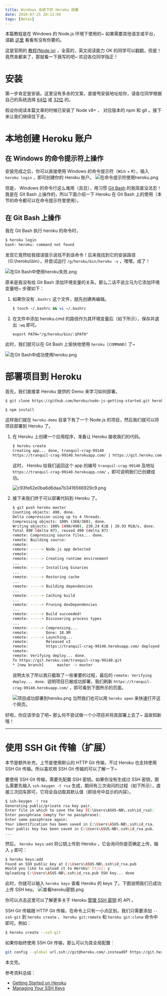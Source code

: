 ```yaml
---
title: Windows 系统下的 Heroku 部署
date: 2018-07-25 20:13:04
tags: [Notes]
---
```


本篇教程是在 Windows 的 Node.js 环境下使用的~ 如果需要其他语言或平台，请戳 [这里](https://devcenter.heroku.com/start) 看看有没有你要的。

这是官网的 [教程(Node.js)](https://devcenter.heroku.com/articles/getting-started-with-nodejs) ，全英的，英文阅读能力 OK 的同学可以戳戳，但是！竟然来都来了，那就看一下我写的吧~ 欢迎各位同学指正！


# 安装
第一步肯定是安装。这里没有多余的文案，直接甩安装地址给你，请各位同学根据自己的系统选择 [64位](https://cli-assets.heroku.com/heroku-x64.exe) 或 [32位](https://cli-assets.heroku.com/heroku-x86.exe) 的。

假设你阅读本篇文章的时候已安装了 Node v8+ 、 对应版本的 npm 和 git 。接下来让我们继续往下走。


# 本地创建 Heroku 账户
## 在 Windows 的命令提示符上操作
安装完成之后，你可以直接使用 Windows 的命令提示符（<kbd>Win</kbd> + <kbd>R</kbd>），输入 `heroku login` ，即可创建你的 Heroku 账户。
![在命令提示符使用heroku.png](https://i.loli.net/2018/07/20/5b517a5c96035.png)

但是， Windows 的命令行这么难用（且丑），用习惯 [Git Bash](https://gitforwindows.org/) 的我简直没法忍！我是在 Git Bash 上操作的，所以下面介绍一下 Heroku 在 Git Bash 上的使用（本节的命令都可以在命令提示符里使用）。

## 在 Git Bash 上操作
我在 Git Bash 执行 heroku 的命令时，
```bash
$ heroku login
bash: heroku: command not found
```
发现它竟然给我错误提示说找不到该命令！后来我找到它的安装路径（G:\heroku\bin），并尝试运行 `/g/heroku/bin/heroku -v` ，嘿嘿，成了！

![在Git Bash中使用heroku失败.png](https://i.loli.net/2018/07/20/5b518195054af.png)

原来是我没有给 Git Bash 添加环境变量的关系，那么二话不说立马为它添加环境变量吧~ 步骤如下：
1. 如果你没有 `.bashrc` 这个文件，就先创建再编辑。
    ```bash
    $ touch ~/.bashrc && vi ~/.bashrc
    ```
2. 在文件中添加 heroku.cmd 的路径作为其环境变量后（如下所示），保存并退出 `:wq` 即可。
    ```
    export PATH="/g/heroku/bin/:$PATH"
    ```
此时，我们就可以在 Git Bash 上愉快地使用 `heroku [COMMAND]` 了~

![在Git Bash中成功使用heroku.png](https://i.loli.net/2018/08/25/5b8127ec9255c.png)


# 部署项目到 Heroku
首先，我们直接拿 Heroku 提供的 Demo 来学习如何部署。
```bash
$ git clone https://github.com/heroku/node-js-getting-started.git heroku-demo

$ npm install
```
这样我们就在 `heroku-demo` 目录下有了一个 Node.js 的项目，然后我们就可以将项目部署到 Heroku 了。
1. 在 Heroku 上创建一个应用程序，准备让 Heroku 接收我们的代码。
    ```bash
    $ heroku create
    Creating app... done, tranquil-crag-99140
    https://tranquil-crag-99140.herokuapp.com/ | https://git.heroku.com/tranquil-crag-99140.git
    ```
    这时， Heroku 给我们返回这个 app 的编号 `tranquil-crag-99140` 及地址 `https://tranquil-crag-99140.herokuapp.com/` ，即可说明我们已创建成功。

    ![c93fe62e0ba6d6daa7b3416566929c9.png](https://i.loli.net/2018/07/20/5b519199a8a64.png)

2. 接下来我们终于可以部署代码到 Heroku 了。
    ```bash
    $ git push heroku master
    Counting objects: 490, done.
    Delta compression using up to 4 threads.
    Compressing objects: 100% (368/368), done.
    Writing objects: 100% (490/490), 230.24 KiB | 20.93 MiB/s, done.
    Total 490 (delta 87), reused 490 (delta 87)
    remote: Compressing source files... done.
    remote: Building source:
    remote:
    remote: -----> Node.js app detected
    remote:
    remote: -----> Creating runtime environment
    ...
    remote: -----> Installing binaries
    ...
    remote: -----> Restoring cache
    ...
    remote: -----> Building dependencies
    ...
    remote: -----> Caching build
    ...
    remote: -----> Pruning devDependencies
    ...
    remote: -----> Build succeeded!
    remote: -----> Discovering process types
    ...
    remote: -----> Compressing...
    remote:        Done: 18.9M
    remote: -----> Launching...
    remote:        Released v3
    remote:        https://tranquil-crag-99140.herokuapp.com/ deployed to Heroku
    remote:
    remote: Verifying deploy... done.
    To https://git.heroku.com/tranquil-crag-99140.git
    * [new branch]      master -> master
    ```
    说明太长了所以我只截取了一些重要的过程，最后的 `remote: Verifying deploy... done.` 说明项目已被成功部署，我们刷新 `https://tranquil-crag-99140.herokuapp.com/` ，即可看到下图所示的页面。

    ![项目成功部署到heroku.png](https://i.loli.net/2018/07/20/5b51931843694.png)
    当然我们也可以用 `heroku open` 来快速打开这个网页。

好啦，你应该学会了吧~ 那么何不尝试做一个小项目并将其部署上去了~ 温故知新哦！


-----------

# 使用 SSH Git 传输（扩展）
本节是额外补充，上节是使用默认的 HTTP Git 传输，不过 Heroku 也支持使用 SSH Git 传输。所以喜欢用 SSH Git 传输的可以了解一下~

要使用 SSH Git 传输，需要先配置 SSH 密钥。如果你没有生成过 SSH 密钥，那么需要先输入 `ssh-keygen -t rsa` 生成，期间有三次询问的过程（如下所示），直接三次回车即可，它将会自动取其默认值（即括号中显示的内容）。
```bash
$ ssh-keygen -t rsa
Generating public/private rsa key pair.
Enter file in which to save the key (C:\Users\ASUS-NB\.ssh\id_rsa):
Enter passphrase (empty for no passphrase):
Enter same passphrase again:
Your identification has been saved in C:\Users\ASUS-NB\.ssh\id_rsa.
Your public key has been saved in C:\Users\ASUS-NB\.ssh\id_rsa.pub.
...
```
然后， `heroku keys:add` 将公钥上传到 Heroku ，它会询问你是否确定上传，输入 `y` 即可：
```bash
$ heroku keys:add
Found an SSH public key at C:\Users\ASUS-NB\.ssh\id_rsa.pub
Would you like to upload it to Heroku? [Y/n]: y
Uploading C:\Users\ASUS-NB\.ssh\id_rsa.pub SSH key... done
```
此时，你就可以输入 `heroku keys` 查看 Heroku 的 keys 了。下图说明我们已成功上传 SSH key。
![查看heroku密钥.png](https://i.loli.net/2018/07/20/5b519199a598d.png)

你可以点击这里可以了解更多关于 Heroku [管理 SSH 密钥](https://devcenter.heroku.com/articles/keys) 的 API 。

SSH Git 传输跟 HTTP Git 传输，在命令上只有一小点区别。我们只需要添加 `--ssh-git` 到 `heroku create` 、 `heroku git:remote` 和 `heroku git:clone` 命令中即可。例如：
```bash
$ heroku create --ssh-git
```

如果你始终使用 SSH Git 传输，那么可以为其全局配置：
```bash
git config --global url.ssh://git@heroku.com/.insteadOf https://git.heroku.com/
```


本文完。

参考资料总结：
- [Getting Started on Heroku](https://devcenter.heroku.com/start)
- [Managing Your SSH Keys](https://devcenter.heroku.com/articles/keys)